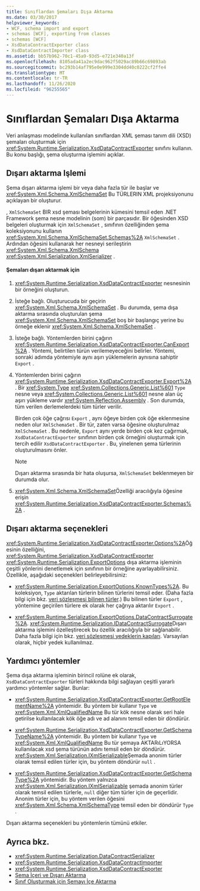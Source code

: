 ```yaml
---
title: Sınıflardan Şemaları Dışa Aktarma
ms.date: 03/30/2017
helpviewer_keywords:
- WCF, schema import and export
- schemas [WCF], exporting from classes
- schemas [WCF]
- XsdDataContractExporter class
- XsdDataContractImporter class
ms.assetid: bb57b962-70c1-45a9-93d5-e721e340a13f
ms.openlocfilehash: 8105ada41a2ec9dac962f5029ac89b66c69893ab
ms.sourcegitcommit: bc293b14af795e0e999e3304dd40c0222cf2ffe4
ms.translationtype: MT
ms.contentlocale: tr-TR
ms.lasthandoff: 11/26/2020
ms.locfileid: "96255565"
---
```

# <a name="exporting-schemas-from-classes"></a>Sınıflardan Şemaları Dışa Aktarma

Veri anlaşması modelinde kullanılan sınıflardan XML şeması tanım dili (XSD) şemaları oluşturmak için <xref:System.Runtime.Serialization.XsdDataContractExporter> sınıfını kullanın. Bu konu başlığı, şema oluşturma işlemini açıklar.  
  
## <a name="the-export-process"></a>Dışarı aktarma Işlemi  

 Şema dışarı aktarma işlemi bir veya daha fazla tür ile başlar ve <xref:System.Xml.Schema.XmlSchemaSet> Bu TÜRLERIN XML projeksiyonunu açıklayan bir oluşturur.  
  
 , `XmlSchemaSet` BIR xsd şeması belgelerinin kümesini temsil eden .NET Framework şema nesne modelinin (som) bir parçasıdır. Bir öğesinden XSD belgeleri oluşturmak için `XmlSchemaSet` , sınıfının özelliğinden şema koleksiyonunu kullanın <xref:System.Xml.Schema.XmlSchemaSet.Schemas%2A> `XmlSchemaSet` . Ardından öğesini kullanarak her nesneyi serileştirin <xref:System.Xml.Schema.XmlSchema> <xref:System.Xml.Serialization.XmlSerializer> .  
  
#### <a name="to-export-schemas"></a>Şemaları dışarı aktarmak için  
  
1. <xref:System.Runtime.Serialization.XsdDataContractExporter> nesnesinin bir örneğini oluşturun.  
  
2. İsteğe bağlı. Oluşturucuda bir geçirin <xref:System.Xml.Schema.XmlSchemaSet> . Bu durumda, şema dışa aktarma sırasında oluşturulan şema <xref:System.Xml.Schema.XmlSchemaSet> boş bir başlangıç yerine bu örneğe eklenir <xref:System.Xml.Schema.XmlSchemaSet> .  
  
3. İsteğe bağlı. Yöntemlerden birini çağırın <xref:System.Runtime.Serialization.XsdDataContractExporter.CanExport%2A> . Yöntemi, belirtilen türün verilemeyeceğini belirler. Yöntemi, sonraki adımda yöntemiyle aynı aşırı yüklemelerin aynısına sahiptir `Export` .  
  
4. Yöntemlerden birini çağırın <xref:System.Runtime.Serialization.XsdDataContractExporter.Export%2A> . Bir <xref:System.Type> <xref:System.Collections.Generic.List%601> `Type` nesne veya <xref:System.Collections.Generic.List%601> nesne alan üç aşırı yükleme vardır <xref:System.Reflection.Assembly> . Son durumda, tüm verilen derlemelerdeki tüm türler verilir.  
  
     Birden çok öğe çağrısı `Export` , aynı öğeye birden çok öğe eklenmesine neden olur `XmlSchemaSet` . Bir tür, zaten varsa öğesine oluşturulmaz `XmlSchemaSet` . Bu nedenle, `Export` aynı yerde birden çok kez çağırmak, `XsdDataContractExporter` sınıfının birden çok örneğini oluşturmak için tercih edilir `XsdDataContractExporter` . Bu, yinelenen şema türlerinin oluşturulmasını önler.  
  
    > [!NOTE]
    > Dışarı aktarma sırasında bir hata oluşursa, `XmlSchemaSet` beklenmeyen bir durumda olur.  
  
5. <xref:System.Xml.Schema.XmlSchemaSet>Özelliği aracılığıyla öğesine erişin <xref:System.Runtime.Serialization.XsdDataContractExporter.Schemas%2A> .  
  
## <a name="export-options"></a>Dışarı aktarma seçenekleri  

 <xref:System.Runtime.Serialization.XsdDataContractExporter.Options%2A>Öğesinin özelliğini, <xref:System.Runtime.Serialization.XsdDataContractExporter> <xref:System.Runtime.Serialization.ExportOptions> dışa aktarma işleminin çeşitli yönlerini denetlemek için sınıfının bir örneğine ayarlayabilirsiniz. Özellikle, aşağıdaki seçenekleri belirleyebilirsiniz:  
  
- <xref:System.Runtime.Serialization.ExportOptions.KnownTypes%2A>. Bu koleksiyon, `Type` aktarılan türlerin bilinen türlerini temsil eder. (Daha fazla bilgi için bkz. [veri sözleşmesi bilinen türler](data-contract-known-types.md).) Bu bilinen türler `Export` , yöntemine geçirilen türlere ek olarak her çağrıya aktarılır `Export` .  
  
- <xref:System.Runtime.Serialization.ExportOptions.DataContractSurrogate%2A>. <xref:System.Runtime.Serialization.IDataContractSurrogate>Dışarı aktarma işlemini özelleştirecek bu özellik aracılığıyla bir sağlanabilir. Daha fazla bilgi için bkz. [veri sözleşmesi yedeklerin kapıları](../extending/data-contract-surrogates.md). Varsayılan olarak, hiçbir yedek kullanılmaz.  
  
## <a name="helper-methods"></a>Yardımcı yöntemler  

 Şema dışa aktarma işleminin birincil rolüne ek olarak, `XsdDataContractExporter` türleri hakkında bilgi sağlayan çeşitli yararlı yardımcı yöntemler sağlar. Bunlar:  
  
- <xref:System.Runtime.Serialization.XsdDataContractExporter.GetRootElementName%2A> yöntemidir. Bu yöntem bir kullanır `Type` ve <xref:System.Xml.XmlQualifiedName> Bu tür kök nesne olarak seri hale getirilse kullanılacak kök öğe adı ve ad alanını temsil eden bir döndürür.  
  
- <xref:System.Runtime.Serialization.XsdDataContractExporter.GetSchemaTypeName%2A> yöntemidir. Bu yöntem bir kullanır `Type` ve <xref:System.Xml.XmlQualifiedName> Bu tür şemaya AKTARıLıYORSA kullanılacak xsd şema türünün adını temsil eden bir döndürür. <xref:System.Xml.Serialization.IXmlSerializable>Şemada anonim türler olarak temsil edilen türler için, bu yöntem döndürür `null` .  
  
- <xref:System.Runtime.Serialization.XsdDataContractExporter.GetSchemaType%2A> yöntemidir. Bu yöntem yalnızca <xref:System.Xml.Serialization.IXmlSerializable> şemada anonim türler olarak temsil edilen türlerle, `null` diğer tüm türler için de geçerlidir. Anonim türler için, bu yöntem verilen öğesini <xref:System.Xml.Schema.XmlSchemaType> temsil eden bir döndürür `Type` .  
  
 Dışarı aktarma seçenekleri bu yöntemlerin tümünü etkiler.  
  
## <a name="see-also"></a>Ayrıca bkz.

- <xref:System.Runtime.Serialization.DataContractSerializer>
- <xref:System.Runtime.Serialization.XsdDataContractImporter>
- <xref:System.Runtime.Serialization.XsdDataContractExporter>
- [Şema İçeri ve Dışarı Aktarma](schema-import-and-export.md)
- [Sınıf Oluşturmak için Şemayı İçe Aktarma](importing-schema-to-generate-classes.md)
